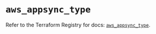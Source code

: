 # `aws_appsync_type`

Refer to the Terraform Registry for docs: [`aws_appsync_type`](https://registry.terraform.io/providers/hashicorp/aws/5.65.0/docs/resources/appsync_type).
